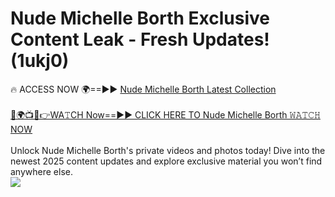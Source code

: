# Nude Michelle Borth Exclusive Content Leak - Fresh Updates! (1ukj0)

🔥 ACCESS NOW 🌍==►► <a href="https://tinyurl.com/2mz8nhtm" rel="nofollow">Nude Michelle Borth Latest Collection</a>
<br><br>
[🔴🌍📺📱👉WA𝚃CH Now==►► CLICK HERE TO Nude Michelle Borth 𝚆𝙰𝚃𝙲𝙷 NOW](https://tinyurl.com/2mz8nhtm)
<br><br>
Unlock Nude Michelle Borth's private videos and photos today! Dive into the newest 2025 content updates and explore exclusive material you won’t find anywhere else.
<br>
<a href="https://tinyurl.com/2mz8nhtm" rel="nofollow" data-target="animated-image.originalLink"><img src="https://camo.githubusercontent.com/8a4f000d20f83aca3bf7ec5f350d767afa0574a8a352519fd8cfa583a6f93a33/68747470733a2f2f692e696d6775722e636f6d2f644a486b345a712e676966" data-canonical-src="https://i.imgur.com/dJHk4Zq.gif" style="max-width: 100%; display: inline-block;" data-target="animated-image.originalImage"></a>
<br>
